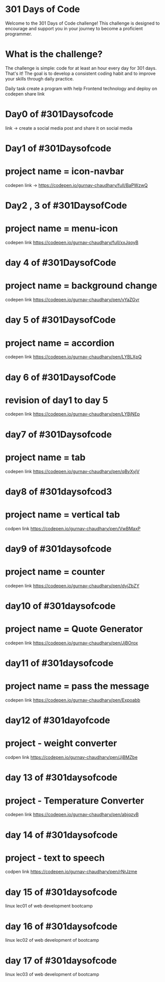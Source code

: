# 301 Days of Code

Welcome to the 301 Days of Code challenge!
 This challenge is designed to encourage and support 
 you in your journey to become a proficient programmer.

# What is the challenge?
The challenge is simple: code for at least an hour every day for 301 days.
 That's it! The goal is to develop a consistent coding habit and
  to improve your skills through daily practice.

  Daily task create a program with help Frontend technology and deploy on codepen 
  share link 


  # Day0 of #301Daysofcode 

  link -> create a social media post and share it on social media


  # Day1 of #301Daysofcode  
  # project name = icon-navbar

 codepen link -> https://codepen.io/gurnav-chaudhary/full/BaPWzwQ


 # Day2 , 3 of #301DaysofCode 

# project name = menu-icon
 codepen link https://codepen.io/gurnav-chaudhary/full/xxJqoyB

 # day 4 of #301DaysofCode 

 # project name = background change
 codepen link  https://codepen.io/gurnav-chaudhary/pen/vYaZGvr


 # day 5 of #301DaysofCode
  
  # project name = accordion 

 codepen link https://codepen.io/gurnav-chaudhary/pen/LYBLXpQ


 # day 6 of #301DaysofCode 
 

 # revision of day1 to day 5

 codepen link https://codepen.io/gurnav-chaudhary/pen/LYBjNEp


 # day7 of #301Daysofcode 

# project name = tab
 codepen link https://codepen.io/gurnav-chaudhary/pen/qByXyjV


# day8  of #301daysofcod3

# project name = vertical tab
codpen link https://codepen.io/gurnav-chaudhary/pen/VwBMaxP


# day9 of #301daysofcode 

# project name = counter
codepen link https://codepen.io/gurnav-chaudhary/pen/dyjZbZY


# day10 of #301daysofcode 
 
 # project name = Quote Generator

codepen link https://codepen.io/gurnav-chaudhary/pen/JjBOrox


# day11 of #301daysofcode 

# project name = pass the message
codepen link https://codepen.io/gurnav-chaudhary/pen/Expoabb


# day12 of #301dayofcode 

# project - weight converter 

codpen link https://codepen.io/gurnav-chaudhary/pen/JjBMZbe



 # day 13 of #301daysofcode
# project - Temperature Converter 

codepen link https://codepen.io/gurnav-chaudhary/pen/abjqzvB


# day 14 of #301daysofcode 
# project - text to speech

codpen link https://codepen.io/gurnav-chaudhary/pen/rNrJzme


# day 15 of #301daysofcode 

linux lec01 of web development bootcamp



# day 16 of #301daysofcode 

linux lec02 of web development of bootcamp

# day 17 of #301daysofcode 

linux lec03 of web development of bootcamp